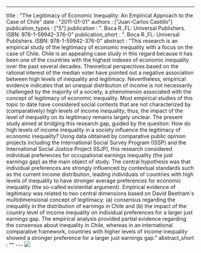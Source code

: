 ---
title : "The Legitimacy of Economic Inequality: An Empirical Approach to the Case of Chile"
date : "2011-01-01"
authors : ["Juan-Carlos Castillo"]
publication_types : ["5"]
publication : ". Boca R.,FL: Universal Publishers. ISBN: 978-1-59942-376-0"
publication_short : ". Boca R.,FL: Universal Publishers. ISBN: 978-1-59942-376-0"
abstract : "This research is an empirical study of the legitimacy of economic inequality with a focus on the case of Chile. Chile is an appealing case study in this regard because it has been one of the countries with the highest indexes of economic inequality over the past several decades. Theoretical perspectives based on the rational interest of the median voter have pointed out a negative association between high levels of inequality and legitimacy. Nevertheless, empirical evidence indicates that an unequal distribution of income is not necessarily challenged by the majority of a society, a phenomenon associated with the concept of legitimacy of economic inequality. Most empirical studies of this topic to date have considered social contexts that are not characterized by (comparatively) high levels of income inequality; thus, the impact of the level of inequality on its legitimacy remains largely unclear. The present study aimed at bridging this research gap, guided by the question: How do high levels of income inequality in a society influence the legitimacy of economic inequality? Using data obtained by comparative public opinion projects including the International Social Survey Program (ISSP) and the International Social Justice Project (ISJP), this research considered individual preferences for occupational earnings inequality (the just earnings gap) as the main object of study. The central hypothesis was that individual preferences are strongly influenced by contextual standards such as the current income distribution, leading individuals of countries with high levels of inequality to have stronger average preferences for economic inequality (the so-called existential argument). Empirical evidence of legitimacy was related to two central dimensions based on David Beetham's multidimensional concept of legitimacy: (a) consensus regarding the inequality in the distribution of earnings in Chile and (b) the impact of the country level of income inequality on individual preferences for a larger just earnings gap. The empirical analysis provided partial evidence regarding the consensus about inequality in Chile, whereas in an international comparative framework, countries with higher levels of income inequality showed a stronger preference for a larger just earnings gap."
abstract_short : ""
--- ![](https://images-na.ssl-images-amazon.com/images/I/411OcS-XScL._SX382_BO1,204,203,200_.jpg)
